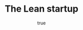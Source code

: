 ---
title: "The Lean startup"
bookCover: "/assets/book-covers/the-lean-startup.jpg"
slug: "the-lean-startup"
bookAuthor: "Eric Ries"
rating: 10
amazonLink: ""
author:
  name: Rico Trebeljahr
  picture: "/assets/blog/profile.jpeg"
---